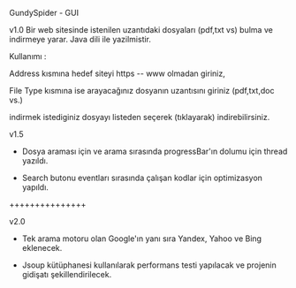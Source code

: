 GundySpider - GUI

v1.0 Bir web sitesinde istenilen uzantıdaki dosyaları (pdf,txt vs) bulma ve indirmeye yarar.
Java dili ile yazilmistir.

Kullanımı :

Address kısmına hedef siteyi https -- www olmadan giriniz, 

File Type kısmına ise arayacağınız dosyanın uzantısını giriniz (pdf,txt,doc vs.)

indirmek istediginiz dosyayı listeden seçerek (tıklayarak) indirebilirsiniz.

v1.5
- Dosya araması için ve arama sırasında progressBar'ın dolumu için thread yazıldı.

- Search butonu eventları sırasında çalışan kodlar için optimizasyon yapıldı.

+++++++++++++++


v2.0
- Tek arama motoru olan Google'ın yanı sıra Yandex, Yahoo ve Bing eklenecek.

- Jsoup kütüphanesi kullanılarak performans testi yapılacak ve projenin gidişatı şekillendirilecek.
